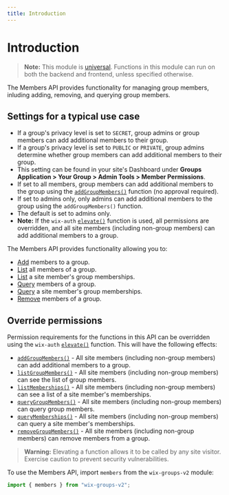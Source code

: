 ```yaml
---
title: Introduction
---
```


# Introduction

> **Note:** This module is
> [universal](/api-overview/api-versions#universal-modules).
> Functions in this module can run on both the backend and frontend,
> unless specified otherwise.

The Members API provides functionality for managing group members, inluding adding, removing, and querying group members.
 
## Settings for a typical use case
+ If a group's privacy level is set to `SECRET`, group admins or group members can add additional members to their group.
+ If a group's privacy level is set to `PUBLIC` or `PRIVATE`, group admins determine whether group members can add additional members to their group. 
+ This setting can be found in your site's Dashboard under **Groups Application > Your Group > Admin Tools > Member Permissions**. 
+ If set to all members, group members can add additional members to the group using the [`addGroupMembers()`](wix-groups-v2/members/addGroupMembers) function (no approval required). 
+ If set to admins only, only admins can add additional members to the group using the `addGroupMembers()` function.
+ The default is set to admins only. 
+ **Note:** If the `wix-auth` [`elevate()`](https://www.wix.com/velo/reference/wix-auth/elevate) function is used, all permissions are overridden, and all site members (including non-group members) can add additional members to a group. 

The Members API provides functionality allowing you to:
 + [Add](wix-groups-v2/members/addgroupmembers) members to a group. 
 + [List](wix-groups-v2/members/listgroupmembers) all members of a group. 
 + [List](wix-groups-v2/members/listmemberships) a site member's group memberships. 
 + [Query](wix-groups-v2/members/querygroupmembers) members of a group. 
 + [Query](wix-groups-v2/members/querymemberships) a site member's group memberships. 
 + [Remove](wix-groups-v2/members/removegroupmembers) members of a group.   

## Override permissions
Permission requirements for the functions in this API can be overridden using the `wix-auth` [`elevate()`](https://www.wix.com/velo/reference/wix-auth/elevate) function. This will have the following effects:
 + [`addGroupMembers()`](wix-groups-v2/members/addgroupmembers) - All site members (including non-group members) can add additional members to a group.
 + [`listGroupMembers()`](wix-groups-v2/members/listGroupMembers) - All site members (including non-group members) can see the list of group members.
 + [`listMemberships()`](wix-groups-v2/members/listMemberships) - All site members (including non-group members) can see a list of a site member's memberships.
 + [`queryGroupMembers()`](wix-groups-v2/members/queryGroupMembers) - All site members (including non-group members) can query group members.
 + [`queryMemberships()`](wix-groups-v2/members/queryMemberships) - All site members (including non-group members) can query a site member's memberships.
 + [`removeGroupMembers()`](wix-groups-v2/members/removeGroupMembers) - All site members (including non-group members) can remove members from a group.

<blockquote class='warning'>
<p><strong>Warning:</strong> Elevating a function allows it to be called by any site visitor. Exercise caution to prevent security vulnerabilities.</p>
</blockquote>

To use the Members API, import `members` from the `wix-groups-v2` module:

```javascript
import { members } from "wix-groups-v2";
```
